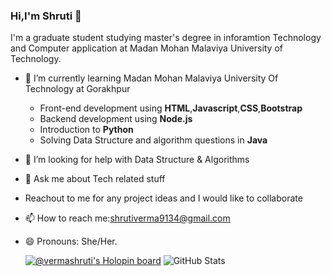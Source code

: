 ###  **Hi,I'm Shruti** 👋

  
  I'm a graduate student studying master's degree in inforamtion Technology and Computer application at Madan Mohan Malaviya University of Technology.
- 🌱 I’m currently learning Madan Mohan Malaviya University Of Technology at Gorakhpur

  - Front-end development using **HTML**,**Javascript**,**CSS**,**Bootstrap**
  - Backend development using **Node.js**
  - Introduction to **Python**
  - Solving Data Structure and algorithm questions in **Java**
- 🤔 I’m looking for help with Data Structure & Algorithms
- 💬 Ask me about Tech related stuff
- Reachout to me for any project ideas and I would like to collaborate
- 📫 How to reach me:[shrutiverma9134@gmail.com](shrutiverma9134@gmail.com)
- 😄 Pronouns: She/Her.

   [![@vermashruti's Holopin board](https://holopin.me/vermashruti)](https://holopin.io/@vermashruti)
                                                                    ![GitHub Stats](https://github-readme-stats.vercel.app/api?username=Shruti1998-mona&theme=radical)
